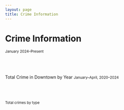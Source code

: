 ```yaml
---
layout: page
title: Crime Information
---
```


# Crime Information
<small>January 2024–Present</small>

<div style="max-width: 600px; margin: auto; padding-bottom: 40px;">
  <canvas id="donutChart" width="500" height="500"></canvas>
</div>

<script src="https://cdn.jsdelivr.net/npm/chart.js"></script>
<script src="https://cdn.jsdelivr.net/npm/chartjs-plugin-datalabels@2"></script>

<script>
  const ctx = document.getElementById('donutChart').getContext('2d');

  new Chart(ctx, {
    type: 'doughnut',
    data: {
      labels: [
        'Property Larceny/Theft',
        'Robbery',
        'Aggravated Assault',
        'Auto Theft',
        'Rape',
        'Homicide'
      ],
      datasets: [{
        data: [612, 415, 340, 253, 29, 1],
        backgroundColor: [
          '#6a0dad',
          '#ff6384',
          '#36a2eb',
          '#4bc0c0',
          '#ff9f40',
          '#e74c3c'
        ],
        borderColor: '#ffffff',
        borderWidth: 2
      }]
    },
    options: {
  layout: {
    padding: {
      top: 30,
      bottom: 80  // increased from 50 to 80 for more space below chart
    }
  },
  plugins: {
    legend: {
      position: 'bottom',
      align: 'center',
      labels: {
        boxWidth: 18,
        padding: 50,  // increased padding between legend items and chart
        font: {
          size: 13
        }
      }
    },
    datalabels: {
      formatter: (value) => value,
      color: '#000',
      anchor: 'end',
      align: 'end',
      offset: 10,
      font: {
        weight: 'bold',
        size: 14
      }
    }
  },
  cutout: '55%'
},
    plugins: [ChartDataLabels]
  });
</script>


Total Crime in Downtown by Year
<small>January–April, 2020–2024</small>

<div style="max-width: 600px; margin: auto; padding-bottom: 40px;">
  <canvas id="barChart" width="600" height="400"></canvas>
</div>

<script src="https://cdn.jsdelivr.net/npm/chart.js"></script>
<script src="https://cdn.jsdelivr.net/npm/chartjs-plugin-datalabels@2"></script>

<script>
  const ctx2 = document.getElementById('barChart').getContext('2d');

  new Chart(ctx2, {
    type: 'bar',
    data: {
      labels: ['2020', '2021', '2022', '2023', '2024'],
      datasets: [{
        label: 'Crimes Reported',
        data: [2200, 2400, 2100, 2500, 1980], // Replace with your actual values
        backgroundColor: '#6a0dad',
        borderRadius: 5,
        barThickness: 30
      }]
    },
    options: {
      indexAxis: 'y', // Makes it horizontal
      scales: {
        x: {
          beginAtZero: true,
          ticks: {
            precision: 0
          }
        },
        y: {
          ticks: {
            font: {
              size: 14
            }
          }
        }
      },
      plugins: {
        legend: {
          display: false
        },
        datalabels: {
          anchor: 'end',
          align: 'right',
          color: '#000',
          font: {
            weight: 'bold',
            size: 14
          },
          formatter: (value) => value
        }
      }
    },
    plugins: [ChartDataLabels]
  });
</script>


<small>Total crimes by type</small>

<div style="max-width: 650px; margin: 50px auto;">
  <canvas id="typeBarChart" width="650" height="400"></canvas>
</div>

<script>
  const ctx3 = document.getElementById('typeBarChart').getContext('2d');

  new Chart(ctx3, {
    type: 'bar',
    data: {
      labels: ['Auto Theft', 'Robbery', 'Assault', 'Burglary', 'Larceny'],
      datasets: [{
        label: 'Crime Count',
        data: [890, 740, 682, 545, 322], // Replace with your real data
        backgroundColor: [
          '#6a0dad', // Auto Theft
          '#ff6384', // Robbery
          '#36a2eb', // Assault
          '#4bc0c0', // Burglary
          '#ff9f40'  // Larceny
        ],
        borderRadius: 6,
        barThickness: 32
      }]
    },
    options: {
      indexAxis: 'y',
      scales: {
        x: {
          beginAtZero: true,
          ticks: {
            stepSize: 200,
            font: {
              size: 12
            }
          }
        },
        y: {
          ticks: {
            font: {
              size: 14
            }
          }
        }
      },
      plugins: {
        legend: {
          display: false
        },
        datalabels: {
          anchor: 'end',
          align: 'right',
          color: '#000',
          font: {
            weight: 'bold',
            size: 14
          },
          formatter: (value) => value
        }
      }
    },
    plugins: [ChartDataLabels]
  });
</script>














































